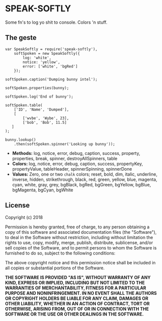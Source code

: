 # SPEAK-SOFTLY
Some fn's to log yo shit to console. Colors 'n stuff.

## The geste
```
var SpeakSoftly = require('speak-softly'),
	softSpoken = new SpeakSoftly({
		log: 'white',
		notice: 'yellow',
		error: ['white', 'bgRed']
	});

softSpoken.caption('Dumping bunny intel');

softSpoken.properties(bunny);

softSpoken.log('End of bunny');

softSpoken.table(
    ['ID', 'Name', 'Dumped'],
    [
        ['wvbe', 'Wybe', 23],
        ['bob', 'Bob', 11.5]
   ]
);

bunny.lookup()
    .then(softSpoken.spinner('Looking up bunny'));
```

- __Methods:__ log, notice, error, debug, caption, success, property, properties, break, spinner, destroyAllSpinners, table
- __Colors:__ log, notice, error, debug, caption, success, propertyKey, propertyValue, tableHeader, spinnerSpinning, spinnerDone
- __Values:__ Zero, one or two `chalk` colors; reset, bold, dim, italic, underline, inverse, hidden, strikethrough, black, red, green, yellow, blue, magenta, cyan, white, gray, grey, bgBlack, bgRed, bgGreen, bgYellow, bgBlue, bgMagenta, bgCyan, bgWhite

## License
Copyright (c) 2018

Permission is hereby granted, free of charge, to any person obtaining a copy of this software and associated documentation files (the "Software"), to deal in the Software without restriction, including without limitation the rights to use, copy, modify, merge, publish, distribute, sublicense, and/or sell copies of the Software, and to permit persons to whom the Software is furnished to do so, subject to the following conditions:

The above copyright notice and this permission notice shall be included in all copies or substantial portions of the Software.

__THE SOFTWARE IS PROVIDED "AS IS", WITHOUT WARRANTY OF ANY KIND, EXPRESS OR IMPLIED, INCLUDING BUT NOT LIMITED TO THE WARRANTIES OF MERCHANTABILITY, FITNESS FOR A PARTICULAR PURPOSE AND NONINFRINGEMENT. IN NO EVENT SHALL THE AUTHORS OR COPYRIGHT HOLDERS BE LIABLE FOR ANY CLAIM, DAMAGES OR OTHER LIABILITY, WHETHER IN AN ACTION OF CONTRACT, TORT OR OTHERWISE, ARISING FROM, OUT OF OR IN CONNECTION WITH THE SOFTWARE OR THE USE OR OTHER DEALINGS IN THE SOFTWARE.__